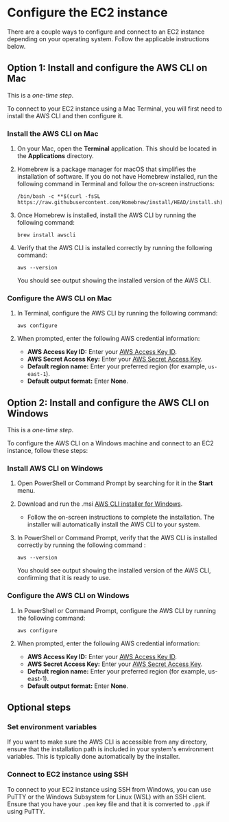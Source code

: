 # Configure the EC2 instance

There are a couple ways to configure and connect to an EC2 instance depending on your operating system. Follow the applicable instructions below.


## Option 1: Install and configure the AWS CLI on Mac

This is a *one-time step*.

To connect to your EC2 instance using a Mac Terminal, you will first need to install the AWS CLI and then configure it. 

### Install the AWS CLI on Mac

1. On your Mac, open the **Terminal** application. This should be located in the **Applications** directory. 

1. Homebrew is a package manager for macOS that simplifies the installation of software. If you do not have Homebrew installed, run the following command in Terminal and follow the on-screen instructions:

     ```
     /bin/bash -c **$(curl -fsSL https://raw.githubusercontent.com/Homebrew/install/HEAD/install.sh)**
     ```

1. Once Homebrew is installed, install the AWS CLI by running the following command:

     ```
     brew install awscli
     ```

1. Verify that the AWS CLI is installed correctly by running the following command:

     ```
     aws --version
     ```
    You should see output showing the installed version of the AWS CLI.

### Configure the AWS CLI on Mac

1. In Terminal, configure the AWS CLI by running the following command:

     ```
     aws configure
     ```

1. When prompted, enter the following AWS credential information:
    - **AWS Access Key ID:** Enter your [AWS Access Key ID](#how-to-get-your-aws-access-key-id-and-aws-secret-access-key).
    - **AWS Secret Access Key:** Enter your [AWS Secret Access Key](#how-to-get-your-aws-access-key-id-and-aws-secret-access-key).
    - **Default region name:** Enter your preferred region (for example, `us-east-1`).
    - **Default output format:** Enter **None**.


## Option 2: Install and configure the AWS CLI on Windows

This is a *one-time step*.

To configure the AWS CLI on a Windows machine and connect to an EC2 instance, follow these steps:

### Install AWS CLI on Windows

1. Open PowerShell or Command Prompt by searching for it in the **Start** menu.

1. Download and run the .msi [AWS CLI installer for Windows](https://awscli.amazonaws.com/AWSCLIV2.msi).
    - Follow the on-screen instructions to complete the installation. The installer will automatically install the AWS CLI to your system.

4. In PowerShell or Command Prompt, verify that the AWS CLI is installed correctly by running the following command :

     ```
     aws --version
     ```

    You should see output showing the installed version of the AWS CLI, confirming that it is ready to use.

### Configure the AWS CLI on Windows

1. In PowerShell or Command Prompt, configure the AWS CLI by running the following command:

     ```
     aws configure
     ```

1. When prompted, enter the following AWS credential information:
    - **AWS Access Key ID:** Enter your [AWS Access Key ID](analyzer-how-to-get-aws-keys.md).
    - **AWS Secret Access Key:** Enter your [AWS Secret Access Key](analyzer-how-to-get-aws-keys.md).
    - **Default region name:** Enter your preferred region (for example, us-east-1).
    - **Default output format:** Enter **None**.

## Optional steps

### Set environment variables

If you want to make sure the AWS CLI is accessible from any directory, ensure that the installation path is included in your system's environment variables. This is typically done automatically by the installer.

### Connect to EC2 instance using SSH

To connect to your EC2 instance using SSH from Windows, you can use PuTTY or the Windows Subsystem for Linux (WSL) with an SSH client. Ensure that you have your `.pem` key file and that it is converted to `.ppk` if using PuTTY.